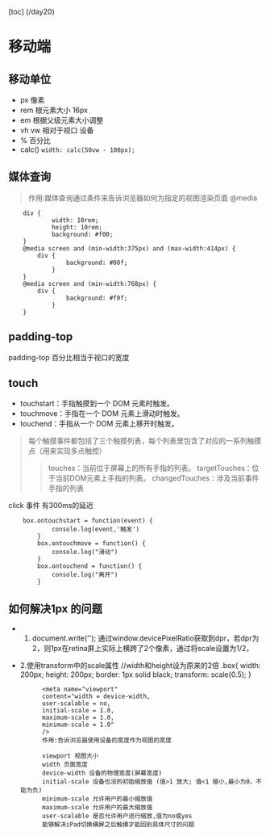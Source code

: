[toc]
(/day20)
# 移动端
## 移动单位
* px 像素
* rem 根元素大小 16px
* em  根据父级元素大小调整
* vh vw 相对于视口 设备
* %  百分比 
* calc()
`width: calc(50vw - 100px);`

## 媒体查询
>作用:媒体查询通过条件来告诉浏览器如何为指定的视图渲染页面
        @media
```
    div {
            width: 10rem;
            height: 10rem;
            background: #f00;
    }
    @media screen and (min-width:375px) and (max-width:414px) {
        div {
                background: #00f;
            }
    }
    @media screen and (min-width:768px) {
        div {
                background: #f0f;
            }
    }
```
## padding-top
padding-top 百分比相当于视口的宽度
## touch
* touchstart：手指触摸到一个 DOM 元素时触发。
* touchmove：手指在一个 DOM 元素上滑动时触发。
* touchend：手指从一个 DOM 元素上移开时触发。

>每个触摸事件都包括了三个触摸列表，每个列表里包含了对应的一系列触摸点（用来实现多点触控）
>>touches：当前位于屏幕上的所有手指的列表。
>>targetTouches：位于当前DOM元素上手指的列表。
>>changedTouches：涉及当前事件手指的列表

click 事件 有300ms的延迟
```
    box.ontouchstart = function(event) {
            console.log(event,'触发')
        }
        box.ontouchmove = function() {
            console.log("滑动")
        }
        box.ontouchend = function() {
            console.log("离开")
        }
```
## 如何解决1px 的问题
* 1. document.write('<meta name="viewport" content="width=device-width,initial-scale='+ 1/window.devicePixelRatio +',user-scalable=no">');
        通过window.devicePixelRatio获取到dpr，若dpr为2，则1px在retina屏上实际上横跨了2个像素，通过将scale设置为1/2，
* 2.使用transform中的scale属性 //width和height设为原来的2倍
        .box{
            width: 200px;
            height: 200px;
            border: 1px solid black;
            transform: scale(0.5);
        }


            <meta name="viewport"
            content="width = device-width,
            user-scalable = no,
            initial-scale = 1.0,
            maximum-scale = 1.0,
            minimum-scale = 1.0"
            />
            作用:告诉浏览器使用设备的宽度作为视图的宽度

            viewport 视图大小
            width 页面宽度
            device-width 设备的物理宽度(屏幕宽度)
            initial-scale 设备也没的初始缩放值 (值>1 放大; 值<1 缩小,最小为0，不能为负)
            minimum-scale 允许用户的最小缩放值
            maximum-scale 允许用户的最大缩放值
            user-scalable 是否允许用户进行缩放,值为no或yes
            能够解决iPad切换横屏之后触摸才能回到具体尺寸的问题
















































